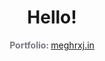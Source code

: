<h1 align="center">Hello!</h1>
<p align="center">
<strong style="color: #787880">Portfolio: </strong> <a href="https://www.latlmes.com/breaking/meghrxj-1">meghrxj.in</a><br><strong style="color: #787880"></strong>
</p>
<br>
